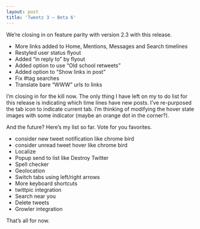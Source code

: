 ```yaml
---
layout: post
title: 'Tweetz 3 – Beta 6'
---
```

We’re closing in on feature parity with version 2.3 with this release.

  * More links added to Home, Mentions, Messages and Search timelines
  * Restyled user status flyout
  * Added “in reply to” by flyout
  * Added option to use “Old school retweets”
  * Added option to “Show links in post”
  * Fix #tag searches
  * Translate bare “WWW” urls to links

I’m closing in for the kill now. The only thing I have left on my to do list for this release is indicating which time lines have new posts. I’ve re-purposed the tab icon to indicate current tab. I’m thinking of modifying the hover state images with some indicator (maybe an orange dot in the corner?).

And the future? Here’s my list so far. Vote for you favorites.

  * consider new tweet notification like chrome bird
  * consider unread tweet hover like chrome bird
  * Localize
  * Popup send to list like Destroy Twitter
  * Spell checker
  * Geolocation
  * Switch tabs using left/right arrows
  * More keyboard shortcuts
  * twittpic integration
  * Search near you
  * Delete tweets
  * Growler integration

That’s all for now.
